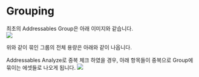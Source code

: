 # Grouping

최초의 Addressables Group은 아래 이미지와 같습니다.      
![](https://github.com/PlaywithGames/LoadyDungeons/blob/main/Docs/Images/ReadmeImages/ReadmeImage_02.png)        

위와 같이 묶인 그룹의 전체 용량은 아래와 같이 나옵니다.     
![]()

Addressables Analyze로 중복 체크 하였을 경우, 아래 항목들이 중복으로 Group에 묶이는 에셋들로 나오게 됩니다.
![](https://github.com/PlaywithGames/LoadyDungeons/blob/main/Docs/Images/ReadmeImages/ReadmeImage_02.png)        

